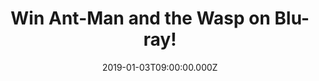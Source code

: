 ---
campaign-uuid: "c-ac65475b-9dc8-40e3-81ef-3fbfd6cff72e"
type: "Competition"
category: "Entertainment"
date: "2019-01-03T09:00:00.000Z"
end-date: "2019-02-03T23:59:00.000Z"
disable-form: false
is_promoted: false
has_entry_page: true
title: "Win Ant-Man and the Wasp on Blu-ray!"
competition-description: "<p>From the Marvel Cinematic Universe comes Ant-Man and\
  \ the Wasp and we have a copy on Blu-ray to giveaway to one of our lucky members.\
  \ Still reeling from the aftermath of Captain America: Civil War, Scott Lang is\
  \ enlisted by Dr. Hank Pym for an urgent new mission. He must once again put on\
  \ the suit and learn to fight alongside the Wasp as they join forces to uncover\
  \ secrets from the past.</p>\r\n<p>Want to feel part of this amazing adventure?\
  \ Click below for a chance to win!</p>"
hero-header: "Win Ant-Man and the Wasp on Blu-ray!"
terms-confirmation: "N/A"
banner-img: "https://assets.expresslyapp.com/asset-f026e7b4-2419-4a9a-93d7-31a51bdb2e51.jpg"
logo-left-href: "aaa.nme.com"
logo-left-image: "https://assets.expresslyapp.com/asset-20ee01ed-691b-4ef6-8299-a8b652e5c055.jpg"
logo-left-title: "NME AAA"
bg-image-hero: "https://assets.expresslyapp.com/asset-5c373da0-d21c-433d-8afd-a5f50eddd14c.jpg"
bg-image-first: "https://assets.expresslyapp.com/asset-db8d2940-2fa2-45c4-95db-98776397e31b.jpg"
section1-content: "<p>Despite a history of crime, Scott turned his life around after\
  \ leaving prison and became the hero known as Ant-Man even if he had to steal to\
  \ do it. This\_lifestyle led to him being put on house arrest after the events of\_\
  Civil War, where he sided with Team Cap. Scott's shrinking and growing abilities\
  \ are sure to help save the day.</p>\r\n<p>This Ant-Man and the Wasp Blu-ray comes\
  \ with a lot of bonus features:  Play Movie With Intro By Director Peyton Reed,\
  \ Audio Commentaries, Deleted Scenes… and many more for you to discover!</p>\r\n\
  <p>Enter the form below for a chance to win Ant-Man and the Wasp on Blu-ray and\
  \ get your weekend sorted! Good luck!</p>"
entry-title: "Win Ant-Man and the Wasp on Blu-ray!"
entry-content: "Enter the draw to win Ant-Man and The Wasp on Blu-ray\r\nby completing\
  \ the form below before 23:59 on 3rd  of February 2019."
has-winner: false
prize-description: "Ant-Man and the Wasp on Blu-ray."
special-conditions: "Multiple entries are allowed up to one every day\r\nThis competition\
  \ is also available on: http://club.expressly.io/competitons/ant-man-and-the-wasp-blu-ray"
country-restrictions:
- "GB"
---